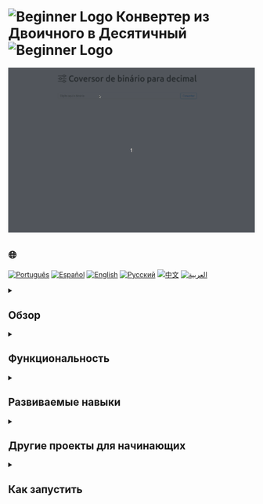 # <img src="https://cdn-icons-png.flaticon.com/128/5701/5701867.png" alt="Beginner Logo" width="52" height="30" /> Конвертер из Двоичного в Десятичный <img src="https://cdn-icons-png.flaticon.com/128/5701/5701867.png" alt="Beginner Logo" width="52" height="30" />

![Демонстрация](./gifs/conversor.gif)

## 🌐 
[![Português](https://img.shields.io/badge/Português-green)](https://github.com/SamuelRocha91/Bin2Dec/blob/main/README.md) 
[![Español](https://img.shields.io/badge/Español-yellow)](https://github.com/SamuelRocha91/Bin2Dec/blob/main/README_es.md) 
[![English](https://img.shields.io/badge/English-blue)](https://github.com/SamuelRocha91/Bin2Dec/blob/main/README_en.md) 
[![Русский](https://img.shields.io/badge/Русский-lightgrey)](https://github.com/SamuelRocha91/Bin2Dec/blob/main/README_ru.md) 
[![中文](https://img.shields.io/badge/中文-red)](https://github.com/SamuelRocha91/Bin2Dec/blob/main/README_ch.md) 
[![العربية](https://img.shields.io/badge/العربية-orange)](https://github.com/SamuelRocha91/Bin2Dec/blob/main/README_ar.md)

<details>
<summary><h2>Обзор</h2></summary>

Это проект конвертера двоичных чисел в десятичные. Основная цель заключалась в создании простого приложения, которое преобразует двоичные числа в их десятичные эквиваленты с использованием **JavaScript**, **HTML**, **CSS** и **Vite**.

</details>

<details>
<summary><h2>Функциональность</h2></summary>

Приложение позволяет пользователям:

- **Конвертировать двоичные числа в десятичные**: Введите двоичное число и посмотрите его десятичное значение.
- **Ограничить ввод**: Двоичное число должно содержать не более 8 цифр, и разрешены только цифры 0 и 1.
- **Уведомления о недопустимом вводе**: Получайте уведомление, если пытаетесь ввести символы, отличные от 0 или 1.

</details>

<details>
<summary><h2>Развиваемые навыки</h2></summary>

В ходе разработки этого проекта были улучшены следующие навыки:

1. **Логика программирования**: Реализация логики для преобразования двоичных чисел в десятичные.
2. **JavaScript**: Обработка событий и манипуляции с DOM для предоставления обратной связи пользователю.
3. **HTML/CSS**: Создание и стилизация пользовательских интерфейсов.
4. **Vite**: Настройка и использование современного бандлера для оптимизации разработки.

</details>

<details>
<summary><h2>Другие проекты для начинающих</h2></summary>

Вот другие проекты, которые я разработал на ранних этапах своего пути в разработке:

- 🧮 [Калькулятор](https://github.com/SamuelRocha91/calculator/blob/main/README_ru.md)
- 🦖 [Генератор мемов](https://github.com/SamuelRocha91/memeGenerator/blob/main/README_ru.md)
- 🎨 [Пиксельное Искусство](https://github.com/SamuelRocha91/PixelsArt/blob/main/README_ru.md)
- 📝 [Список задач](https://github.com/SamuelRocha91/TodoList/blob/main/README_ru.md)
- 🪐 [Планеты Звёздных Войн](https://github.com/SamuelRocha91/javascriptStarWarsPlanets/blob/main/README_ru.md)

</details>

<details>
<summary><h2>Как запустить</h2></summary>

1. Клонируйте этот репозиторий:
   ```bash
   git clone https://github.com/SamuelRocha91/Bin2Dec.git
   ```
2. Перейдите в директорию проекта:
   ```bash
   cd Bin2Dec
   ```
3. Установите зависимости:
   ```bash
   npm install
   ```
4. Запустите сервер разработки:
   ```bash
   npm run dev
   ```
5. Откройте ваш браузер и перейдите на `http://localhost:3000`, чтобы увидеть приложение в действии.

</details>
